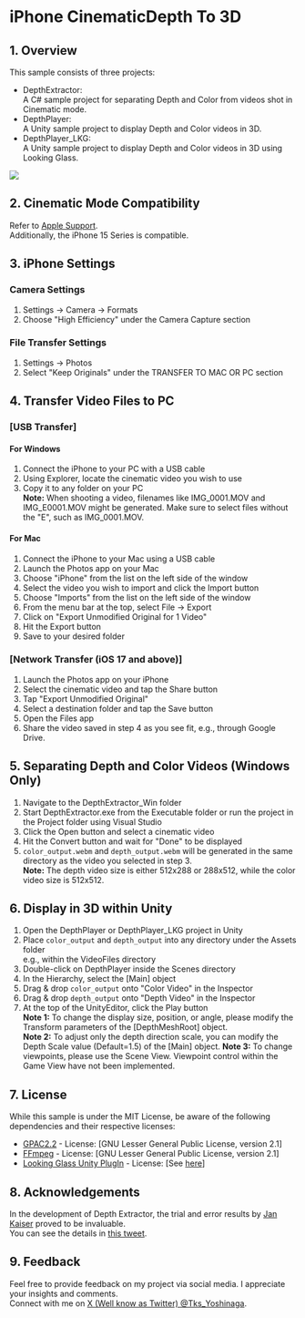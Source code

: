 # iPhone CinematicDepth To 3D

## 1. Overview

This sample consists of three projects:
- DepthExtractor:  
A C# sample project for separating Depth and Color from videos shot in Cinematic mode.
- DepthPlayer:  
A Unity sample project to display Depth and Color videos in 3D.
- DepthPlayer_LKG:  
A Unity sample project to display Depth and Color videos in 3D using Looking Glass.

[![](https://img.youtube.com/vi/MR8TF1z-nTg/0.jpg)](https://www.youtube.com/watch?v=MR8TF1z-nTg)

## 2. Cinematic Mode Compatibility
Refer to [Apple Support](https://support.apple.com/en-us/HT212778).  
Additionally, the iPhone 15 Series is compatible.

## 3. iPhone Settings

### Camera Settings
1. Settings -> Camera -> Formats
2. Choose "High Efficiency" under the Camera Capture section

### File Transfer Settings
1. Settings -> Photos
2. Select "Keep Originals" under the TRANSFER TO MAC OR PC section

## 4. Transfer Video Files to PC

### [USB Transfer]

#### For Windows
1. Connect the iPhone to your PC with a USB cable
2. Using Explorer, locate the cinematic video you wish to use
3. Copy it to any folder on your PC  
   **Note:** When shooting a video, filenames like IMG_0001.MOV and IMG_E0001.MOV might be generated. Make sure to select files without the "E", such as IMG_0001.MOV.

#### For Mac
1. Connect the iPhone to your Mac using a USB cable
2. Launch the Photos app on your Mac
3. Choose "iPhone" from the list on the left side of the window
4. Select the video you wish to import and click the Import button
5. Choose "Imports" from the list on the left side of the window
6. From the menu bar at the top, select File -> Export
7. Click on "Export Unmodified Original for 1 Video"
8. Hit the Export button
9. Save to your desired folder

### [Network Transfer (iOS 17 and above)]
1. Launch the Photos app on your iPhone
2. Select the cinematic video and tap the Share button
3. Tap "Export Unmodified Original"
4. Select a destination folder and tap the Save button
5. Open the Files app
6. Share the video saved in step 4 as you see fit, e.g., through Google Drive.

## 5. Separating Depth and Color Videos (Windows Only)
1. Navigate to the DepthExtractor_Win folder
2. Start DepthExtractor.exe from the Executable folder or run the project in the Project folder using Visual Studio
3. Click the Open button and select a cinematic video
4. Hit the Convert button and wait for "Done" to be displayed
5. `color_output.webm` and `depth_output.webm` will be generated in the same directory as the video you selected in step 3.  
   **Note:** The depth video size is either 512x288 or 288x512, while the color video size is 512x512.

## 6. Display in 3D within Unity
1. Open the DepthPlayer or DepthPlayer_LKG project in Unity
2. Place `color_output` and `depth_output` into any directory under the Assets folder  
   e.g., within the VideoFiles directory
3. Double-click on DepthPlayer inside the Scenes directory
4. In the Hierarchy, select the [Main] object
5. Drag & drop `color_output` onto "Color Video" in the Inspector
6. Drag & drop `depth_output` onto "Depth Video" in the Inspector
7. At the top of the UnityEditor, click the Play button  
   **Note 1:** To change the display size, position, or angle, please modify the Transform parameters of the [DepthMeshRoot] object.  
   **Note 2:** To adjust only the depth direction scale, you can modify the Depth Scale value (Default=1.5) of the [Main] object.
   **Note 3:** To change viewpoints, please use the Scene View. Viewpoint control within the Game View have not been implemented.

## 7. License
While this sample is under the MIT License, be aware of the following dependencies and their respective licenses:
- [GPAC2.2](https://gpac.wp.imt.fr/) - License: [GNU Lesser General Public License, version 2.1]
- [FFmpeg](https://ffmpeg.org/) - License: [GNU Lesser General Public License, version 2.1]
- [Looking Glass Unity PlugIn](https://lookingglassfactory.com) - License: [See [here](https://github.com/TakashiYoshinaga/iPhoneCinematicDepthTo3D/blob/main/DepthPlayer_LKG/Assets/Holoplay/LICENSE.txt)]

## 8. Acknowledgements
In the development of Depth Extractor, the trial and error results by [Jan Kaiser](https://twitter.com/jankais3r) proved to be invaluable.  
You can see the details in [this tweet](https://twitter.com/jankais3r/status/1442466943697489923).

## 9. Feedback
Feel free to provide feedback on my project via social media. I appreciate your insights and comments.  
Connect with me on [X (Well know as Twitter) @Tks_Yoshinaga](https://twitter.com/Tks_Yoshinaga).
